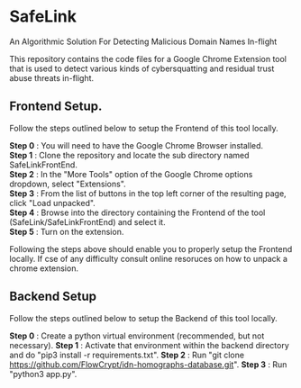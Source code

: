 # SafeLink
An Algorithmic Solution For Detecting Malicious Domain Names In-flight

This repository contains the code files for a Google Chrome Extension tool that is used to detect various kinds of cybersquatting and residual trust abuse threats in-flight.

## Frontend Setup.  

Follow the steps outlined below to setup the Frontend of this tool locally.   

**Step 0** : You will need to have the Google Chrome Browser installed.  
**Step 1** : Clone the repository and locate the sub directory named SafeLinkFrontEnd.  
**Step 2** : In the "More Tools" option of the Google Chrome options dropdown, select "Extensions".  
**Step 3** : From the list of buttons in the top left corner of the resulting page, click "Load unpacked".  
**Step 4** : Browse into the directory containing the Frontend of the tool (SafeLink/SafeLinkFrontEnd) and select it.  
**Step 5** : Turn on the extension.  

Following the steps above should enable you to properly setup the Frontend locally. If cse of any difficulty consult online resoruces on how to unpack a chrome extension.

## Backend Setup

Follow the steps outlined below to setup the Backend of this tool locally.

**Step 0** : Create a python virtual environment (recommended, but not necessary).
**Step 1** : Activate that environment within the backend directory and do "pip3 install -r requirements.txt".
**Step 2** : Run "git clone https://github.com/FlowCrypt/idn-homographs-database.git".
**Step 3** : Run "python3 app.py".
